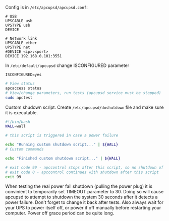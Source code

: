 Config is in `/etc/apcupsd/apcupsd.conf`:
```
# USB 
UPSCABLE usb
UPSTYPE usb
DEVICE

# Network link
UPSCABLE ether 
UPSTYPE net
#DEVICE <ip>:<port>
DEVICE 192.168.0.101:3551
```

In `/etc/default/apcupsd` change ISCONFIGURED parameter
```
ISCONFIGURED=yes
```

```bash
# View status
apcaccess status
# View/change parameters, run tests (apcupsd service must be stopped)
sudo apctest
```

Custom shudown script. Create `/etc/apcupsd/doshutdown` file and make sure it is executable.
```bash
#!/bin/bash
WALL=wall

# this script is triggered in case a power failure

echo "Running custom shutdown script..." | ${WALL}
# Custom commands

echo "Finished custom shutdown script..." | ${WALL}

# exit code 99 - apccontrol stops after this script, so no shutdown of this host. this is for testing purposes
# exit code 0 - apccontrol continues with shutdown after this script
exit 99
```

When testing the real power fail shutdown (pulling the power plug) it is convinient to temporarily set TIMEOUT parameter to 30. Doing so will cause apcupsd to attempt to shutdown the system 30 seconds after it detects a power failure. Don't forget to change it back after tests. Also always wait for your UPS to power itself off, or power if off manually before restarting your computer. Power off grace period can be quite long.

